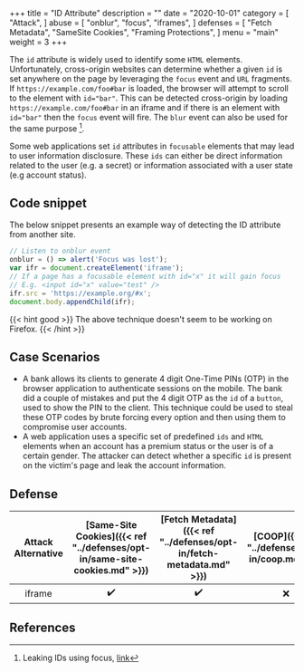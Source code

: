+++
title = "ID Attribute"
description = ""
date = "2020-10-01"
category = [
    "Attack",
]
abuse = [
    "onblur",
    "focus",
    "iframes",
]
defenses = [
    "Fetch Metadata",
    "SameSite Cookies",
    "Framing Protections",
]
menu = "main"
weight = 3
+++


The `id` attribute is widely used to identify some `HTML` elements. Unfortunately, cross-origin websites can determine whether a given `id` is set anywhere on the page by leveraging the `focus` event and `URL` fragments. If `https://example.com/foo#bar` is loaded, the browser will attempt to scroll to the element with `id="bar"`. This can be detected cross-origin by loading `https://example.com/foo#bar` in an iframe and if there is an element with `id="bar"` then the `focus` event will fire. The `blur` event can also be used for the same purpose [^1].

Some web applications set `id` attributes in `focusable` elements that may lead to user information disclosure. These `ids` can either be direct information related to the user (e.g. a secret) or information associated with a user state (e.g account status).

## Code snippet

The below snippet presents an example way of detecting the ID attribute from another site.
```javascript
// Listen to onblur event
onblur = () => alert('Focus was lost');
var ifr = document.createElement('iframe');
// If a page has a focusable element with id="x" it will gain focus
// E.g. <input id="x" value="test" />
ifr.src = 'https://example.org/#x';
document.body.appendChild(ifr);
```

{{< hint good >}}
The above technique doesn't seem to be working on Firefox.
{{< /hint >}}

## Case Scenarios

- A bank allows its clients to generate 4 digit One-Time PINs (OTP) in the browser application to authenticate sessions on the mobile. The bank did a couple of mistakes and put the 4 digit OTP as the `id` of a `button`, used to show the PIN to the client. This technique could be used to steal these OTP codes by brute forcing every option and then using them to compromise user accounts.
- A web application uses a specific set of predefined `ids` and `HTML` elements when an account has a premium status or the user is of a certain gender. The attacker can detect whether a specific `id` is present on the victim's page and leak the account information.


## Defense

| Attack Alternative  | [Same-Site Cookies]({{< ref "../defenses/opt-in/same-site-cookies.md" >}})  | [Fetch Metadata]({{< ref "../defenses/opt-in/fetch-metadata.md" >}})  | [COOP]({{< ref "../defenses/opt-in/coop.md" >}})  |  [Framing Protections]({{< ref "../defenses/opt-in/xfo.md" >}}) |
|:-------------------:|:------------------:|:---------------:|:-----:|:--------------------:|
| iframe              |         ✔️         |      ✔️         |  ❌   |          ✔️         |

## References

[^1]: Leaking IDs using focus, [link](https://portswigger.net/research/xs-leak-leaking-ids-using-focus)
